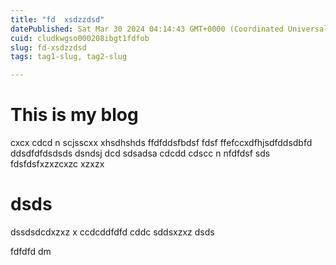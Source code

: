 ```yaml
---
title: "fd  xsdzzdsd"
datePublished: Sat Mar 30 2024 04:14:43 GMT+0000 (Coordinated Universal Time)
cuid: cludkwgso000208ibgt1fdfob
slug: fd-xsdzzdsd
tags: tag1-slug, tag2-slug

---
```


# This is my blog
cxcx cdcd n scjsscxx xhsdhshds ffdfddsfbdsf  fdsf ffefccxdfhjsdfddsdbfd ddsdfdfdsdsds dsndsj dcd sdsadsa cdcdd cdscc n nfdfdsf sds
fdsfdsfxzxzcxzc
xzxzx
# dsds
dssdsdcdxzxz
 x
 ccdcddfdfd cddc
sddsxzxz
dsds


fdfdfd
dm